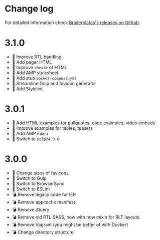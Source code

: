 Change log
==========

For detailed information check [Broilerplates's releases on Github](https://github.com/fboes/broilerplate/releases).

3.1.0
=====

* 🎁 Improve RTL handling
* 🎁 Add pager HTML
* 🎁 Improve `<head>` of HTML
* 🎁 Add AMP stylesheet
* 🔧 Add stub `docker-compose.yml`
* 🔧 Streamline Gulp and favicon generator
* 🔧 Add Stylelint

3.0.1
=====

* 🎁 Add HTML examples for pullquotes, code examples, video embeds
* 🎁 Improve examples for tables, teasers
* 🎁 Add AMP mixin
* 🔧 Switch to `Gulp@4.0.0`

3.0.0
=====

* 🎁 Change sizes of favicons
* 🔧 Switch to Gulp
* 🔧 Switch to BrowserSync
* 🔧 Switch to ESLint
* 💣 Remove legacy code for IE9
* 💣 Remove appcache manifest
* 💣 Remove jQuery
* 💣 Remove old RTL SASS, now with new mixin for RLT layouts
* 💣 Remove Vagrant (you might be better of with Docker)
* 💣 Change directory structure
